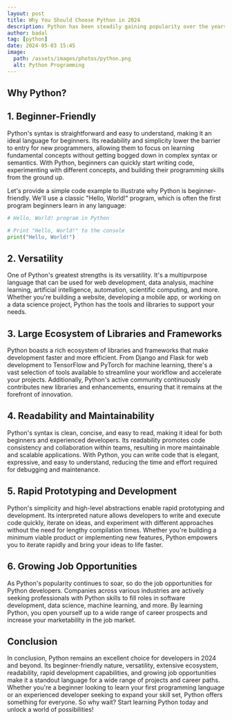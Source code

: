 ```yaml
---
layout: post
title: Why You Should Choose Python in 2024
description: Python has been steadily gaining popularity over the years, and in 2024, it continues to be one of the top programming languages of choice for developers worldwide. Python's syntax is straightforward and easy to understand, making it an ideal language for beginners.
author: badal
tag: [python]
date: 2024-05-03 15:45
image:
  path: /assets/images/photos/python.png
  alt: Python Programming
---
```


## Why Python?

## 1. Beginner-Friendly

Python's syntax is straightforward and easy to understand, making it an ideal language for beginners. Its readability and simplicity lower the barrier to entry for new programmers, allowing them to focus on learning fundamental concepts without getting bogged down in complex syntax or semantics. With Python, beginners can quickly start writing code, experimenting with different concepts, and building their programming skills from the ground up.

Let's provide a simple code example to illustrate why Python is beginner-friendly. We'll use a classic "Hello, World!" program, which is often the first program beginners learn in any language:

```python
# Hello, World! program in Python

# Print "Hello, World!" to the console
print("Hello, World!")
```

## 2. Versatility

One of Python's greatest strengths is its versatility. It's a multipurpose language that can be used for web development, data analysis, machine learning, artificial intelligence, automation, scientific computing, and more. Whether you're building a website, developing a mobile app, or working on a data science project, Python has the tools and libraries to support your needs.

## 3. Large Ecosystem of Libraries and Frameworks

Python boasts a rich ecosystem of libraries and frameworks that make development faster and more efficient. From Django and Flask for web development to TensorFlow and PyTorch for machine learning, there's a vast selection of tools available to streamline your workflow and accelerate your projects. Additionally, Python's active community continuously contributes new libraries and enhancements, ensuring that it remains at the forefront of innovation.

## 4. Readability and Maintainability

Python's syntax is clean, concise, and easy to read, making it ideal for both beginners and experienced developers. Its readability promotes code consistency and collaboration within teams, resulting in more maintainable and scalable applications. With Python, you can write code that is elegant, expressive, and easy to understand, reducing the time and effort required for debugging and maintenance.

## 5. Rapid Prototyping and Development

Python's simplicity and high-level abstractions enable rapid prototyping and development. Its interpreted nature allows developers to write and execute code quickly, iterate on ideas, and experiment with different approaches without the need for lengthy compilation times. Whether you're building a minimum viable product or implementing new features, Python empowers you to iterate rapidly and bring your ideas to life faster.

## 6. Growing Job Opportunities

As Python's popularity continues to soar, so do the job opportunities for Python developers. Companies across various industries are actively seeking professionals with Python skills to fill roles in software development, data science, machine learning, and more. By learning Python, you open yourself up to a wide range of career prospects and increase your marketability in the job market.

## Conclusion

In conclusion, Python remains an excellent choice for developers in 2024 and beyond. Its beginner-friendly nature, versatility, extensive ecosystem, readability, rapid development capabilities, and growing job opportunities make it a standout language for a wide range of projects and career paths. Whether you're a beginner looking to learn your first programming language or an experienced developer seeking to expand your skill set, Python offers something for everyone. So why wait? Start learning Python today and unlock a world of possibilities!